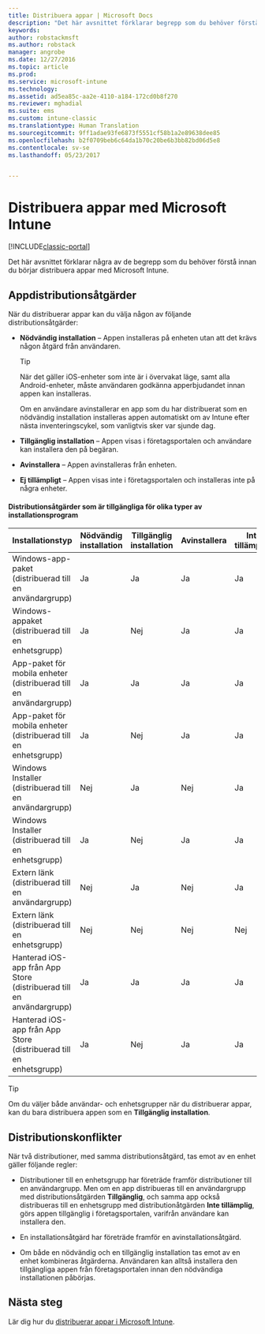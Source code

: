 ```yaml
---
title: Distribuera appar | Microsoft Docs
description: "Det här avsnittet förklarar begrepp som du behöver förstå innan du börjar distribuera appar med Intune."
keywords: 
author: robstackmsft
ms.author: robstack
manager: angrobe
ms.date: 12/27/2016
ms.topic: article
ms.prod: 
ms.service: microsoft-intune
ms.technology: 
ms.assetid: ad5ea85c-aa2e-4110-a184-172cd0b8f270
ms.reviewer: mghadial
ms.suite: ems
ms.custom: intune-classic
ms.translationtype: Human Translation
ms.sourcegitcommit: 9ff1adae93fe6873f5551cf58b1a2e89638dee85
ms.openlocfilehash: b2f0709beb6c64da1b70c20be6b3bb82bd06d5e8
ms.contentlocale: sv-se
ms.lasthandoff: 05/23/2017


---
```


# <a name="deploy-apps-with-microsoft-intune"></a>Distribuera appar med Microsoft Intune

[!INCLUDE[classic-portal](../includes/classic-portal.md)]

Det här avsnittet förklarar några av de begrepp som du behöver förstå innan du börjar distribuera appar med Microsoft Intune.


## <a name="app-deployment-actions"></a>Appdistributionsåtgärder
När du distribuerar appar kan du välja någon av följande distributionsåtgärder:

-   **Nödvändig installation** – Appen installeras på enheten utan att det krävs någon åtgärd från användaren.

    > [!TIP]
    > När det gäller iOS-enheter som inte är i övervakat läge, samt alla Android-enheter, måste användaren godkänna apperbjudandet innan appen kan installeras.
    >
    >  Om en användare avinstallerar en app som du har distribuerat som en nödvändig installation installeras appen automatiskt om av Intune efter nästa inventeringscykel, som vanligtvis sker var sjunde dag.

-   **Tillgänglig installation** – Appen visas i företagsportalen och användare kan installera den på begäran.

-   **Avinstallera** – Appen avinstalleras från enheten.

-   **Ej tillämpligt** – Appen visas inte i företagsportalen och installeras inte på några enheter.

#### <a name="understand-which-deployment-actions-are-available-for-each-installer-type"></a>Distributionsåtgärder som är tillgängliga för olika typer av installationsprogram

|Installationstyp|Nödvändig installation|Tillgänglig installation|Avinstallera|Inte tillämpligt|
|------------------|--------------------|---------------------|-------------|------------------|
|Windows-app-paket (distribuerad till en användargrupp)|Ja|Ja|Ja|Ja|
|Windows-appaket (distribuerad till en enhetsgrupp)|Ja|Nej|Ja|Ja|
|App-paket för mobila enheter (distribuerad till en användargrupp)|Ja|Ja|Ja|Ja|
|App-paket för mobila enheter (distribuerad till en enhetsgrupp)|Ja|Nej|Ja|Ja|
|Windows Installer (distribuerad till en användargrupp)|Nej|Ja|Nej|Ja|
|Windows Installer (distribuerad till en enhetsgrupp)|Ja|Nej|Ja|Ja|
|Extern länk (distribuerad till en användargrupp)|Nej|Ja|Nej|Ja|
|Extern länk (distribuerad till en enhetsgrupp)|Nej|Nej|Nej|Nej|
|Hanterad iOS-app från App Store (distribuerad till en användargrupp)|Ja|Ja|Ja|Ja|
|Hanterad iOS-app från App Store (distribuerad till en enhetsgrupp)|Ja|Nej|Ja|Ja|
> [!TIP]
> Om du väljer både användar- och enhetsgrupper när du distribuerar appar, kan du bara distribuera appen som en **Tillgänglig installation**.

## <a name="deployment-conflicts"></a>Distributionskonflikter
När två distributioner, med samma distributionsåtgärd, tas emot av en enhet gäller följande regler:

-   Distributioner till en enhetsgrupp har företräde framför distributioner till en användargrupp. Men om en app distribueras till en användargrupp med distributionsåtgärden **Tillgänglig**, och samma app också distribueras till en enhetsgrupp med distributionåtgärden **Inte tillämplig**, görs appen tillgänglig i företagsportalen, varifrån användare kan installera den.

-   En installationsåtgärd har företräde framför en avinstallationsåtgärd.

-   Om både en nödvändig och en tillgänglig installation tas emot av en enhet kombineras åtgärderna. Användaren kan alltså installera den tillgängliga appen från företagsportalen innan den nödvändiga installationen påbörjas.


## <a name="next-steps"></a>Nästa steg

Lär dig hur du [distribuerar appar i Microsoft Intune](deploy-apps-in-microsoft-intune.md).

